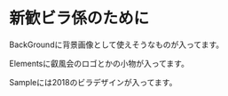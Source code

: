 <h1>新歓ビラ係のために</h1>

<p>BackGroundに背景画像として使えそうなものが入ってます。</p>
<p>Elementsに叡風会のロゴとかの小物が入ってます。</p>
<p>Sampleには2018のビラデザインが入ってます。</p>
